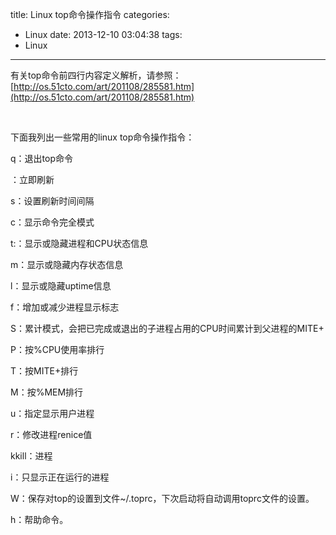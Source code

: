 title: Linux top命令操作指令
categories:
  - Linux
date: 2013-12-10 03:04:38
tags:
  - Linux
---

有关top命令前四行内容定义解析，请参照：[http://os.51cto.com/art/201108/285581.htm](http://os.51cto.com/art/201108/285581.htm)

&nbsp;

下面我列出一些常用的linux top命令操作指令：

q：退出top命令

<Space>：立即刷新

s：设置刷新时间间隔

c：显示命令完全模式

t:：显示或隐藏进程和CPU状态信息

m：显示或隐藏内存状态信息

l：显示或隐藏uptime信息

f：增加或减少进程显示标志

S：累计模式，会把已完成或退出的子进程占用的CPU时间累计到父进程的MITE+

P：按%CPU使用率排行

T：按MITE+排行

M：按%MEM排行

u：指定显示用户进程

r：修改进程renice值

kkill：进程

i：只显示正在运行的进程

W：保存对top的设置到文件~/.toprc，下次启动将自动调用toprc文件的设置。

h：帮助命令。